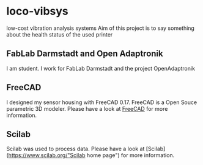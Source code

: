 # loco-vibsys
low-cost vibration analysis systems
Aim of this project is to say something about the health status of the used printer

## FabLab Darmstadt and Open Adaptronik
I am student.
I work for FabLab Darmstadt and the project OpenAdaptronik

## FreeCAD
I designed my sensor housing with FreeCAD 0.17. FreeCAD is a Open Souce parametric 3D
modeler.
Please have a look at 
[FreeCAD](https://www.freecadweb.org/ "FreeCAD home page")  for more information.

## Scilab
Scilab was used to process data.
Please have a look at [Scilab](https://www.scilab.org/"Scilab home page") for more information.
